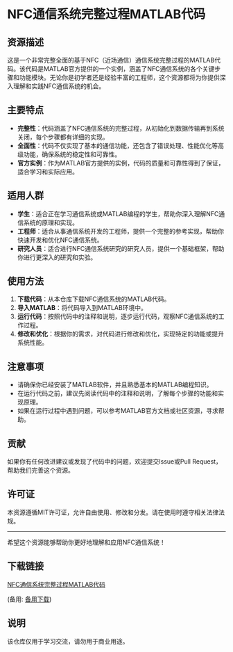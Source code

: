 # NFC通信系统完整过程MATLAB代码

## 资源描述

这是一个非常完整全面的基于NFC（近场通信）通信系统完整过程的MATLAB代码。该代码是MATLAB官方提供的一个实例，涵盖了NFC通信系统的各个关键步骤和功能模块。无论你是初学者还是经验丰富的工程师，这个资源都将为你提供深入理解和实践NFC通信系统的机会。

## 主要特点

- **完整性**：代码涵盖了NFC通信系统的完整过程，从初始化到数据传输再到系统关闭，每个步骤都有详细的实现。
- **全面性**：代码不仅实现了基本的通信功能，还包含了错误处理、性能优化等高级功能，确保系统的稳定性和可靠性。
- **官方实例**：作为MATLAB官方提供的实例，代码的质量和可靠性得到了保证，适合学习和实际应用。

## 适用人群

- **学生**：适合正在学习通信系统或MATLAB编程的学生，帮助你深入理解NFC通信系统的原理和实现。
- **工程师**：适合从事通信系统开发的工程师，提供一个完整的参考实现，帮助你快速开发和优化NFC通信系统。
- **研究人员**：适合进行NFC通信系统研究的研究人员，提供一个基础框架，帮助你进行更深入的研究和实验。

## 使用方法

1. **下载代码**：从本仓库下载NFC通信系统的MATLAB代码。
2. **导入MATLAB**：将代码导入到MATLAB环境中。
3. **运行代码**：按照代码中的注释和说明，逐步运行代码，观察NFC通信系统的工作过程。
4. **修改和优化**：根据你的需求，对代码进行修改和优化，实现特定的功能或提升系统性能。

## 注意事项

- 请确保你已经安装了MATLAB软件，并且熟悉基本的MATLAB编程知识。
- 在运行代码之前，建议先阅读代码中的注释和说明，了解每个步骤的功能和实现原理。
- 如果在运行过程中遇到问题，可以参考MATLAB官方文档或社区资源，寻求帮助。

## 贡献

如果你有任何改进建议或发现了代码中的问题，欢迎提交Issue或Pull Request，帮助我们完善这个资源。

## 许可证

本资源遵循MIT许可证，允许自由使用、修改和分发。请在使用时遵守相关法律法规。

---

希望这个资源能够帮助你更好地理解和应用NFC通信系统！

## 下载链接
[NFC通信系统完整过程MATLAB代码](https://pan.quark.cn/s/bd08b7735d26) 

(备用: [备用下载](https://pan.baidu.com/s/1WMusiaFBcylUHYJiqXI2CA?pwd=1234))

## 说明

该仓库仅用于学习交流，请勿用于商业用途。
